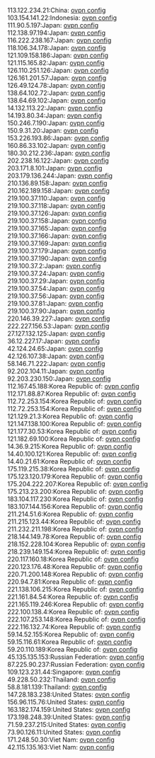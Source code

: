 113.122.234.21:China: [ovpn config](vpn/113_122_234_21.ovpn)  
103.154.141.22:Indonesia: [ovpn config](vpn/103_154_141_22.ovpn)  
111.90.5.197:Japan: [ovpn config](vpn/111_90_5_197.ovpn)  
112.138.97.194:Japan: [ovpn config](vpn/112_138_97_194.ovpn)  
116.222.238.167:Japan: [ovpn config](vpn/116_222_238_167.ovpn)  
118.106.34.178:Japan: [ovpn config](vpn/118_106_34_178.ovpn)  
121.109.158.186:Japan: [ovpn config](vpn/121_109_158_186.ovpn)  
121.115.165.82:Japan: [ovpn config](vpn/121_115_165_82.ovpn)  
126.110.251.126:Japan: [ovpn config](vpn/126_110_251_126.ovpn)  
126.161.201.57:Japan: [ovpn config](vpn/126_161_201_57.ovpn)  
126.49.124.78:Japan: [ovpn config](vpn/126_49_124_78.ovpn)  
138.64.102.72:Japan: [ovpn config](vpn/138_64_102_72.ovpn)  
138.64.69.102:Japan: [ovpn config](vpn/138_64_69_102.ovpn)  
14.132.113.22:Japan: [ovpn config](vpn/14_132_113_22.ovpn)  
14.193.80.34:Japan: [ovpn config](vpn/14_193_80_34.ovpn)  
150.246.7.190:Japan: [ovpn config](vpn/150_246_7_190.ovpn)  
150.9.31.20:Japan: [ovpn config](vpn/150_9_31_20.ovpn)  
153.226.193.86:Japan: [ovpn config](vpn/153_226_193_86.ovpn)  
160.86.33.102:Japan: [ovpn config](vpn/160_86_33_102.ovpn)  
180.30.212.236:Japan: [ovpn config](vpn/180_30_212_236.ovpn)  
202.238.16.122:Japan: [ovpn config](vpn/202_238_16_122.ovpn)  
203.171.8.101:Japan: [ovpn config](vpn/203_171_8_101.ovpn)  
203.179.136.244:Japan: [ovpn config](vpn/203_179_136_244.ovpn)  
210.136.89.158:Japan: [ovpn config](vpn/210_136_89_158.ovpn)  
210.162.189.158:Japan: [ovpn config](vpn/210_162_189_158.ovpn)  
219.100.37.110:Japan: [ovpn config](vpn/219_100_37_110.ovpn)  
219.100.37.118:Japan: [ovpn config](vpn/219_100_37_118.ovpn)  
219.100.37.126:Japan: [ovpn config](vpn/219_100_37_126.ovpn)  
219.100.37.158:Japan: [ovpn config](vpn/219_100_37_158.ovpn)  
219.100.37.165:Japan: [ovpn config](vpn/219_100_37_165.ovpn)  
219.100.37.166:Japan: [ovpn config](vpn/219_100_37_166.ovpn)  
219.100.37.169:Japan: [ovpn config](vpn/219_100_37_169.ovpn)  
219.100.37.179:Japan: [ovpn config](vpn/219_100_37_179.ovpn)  
219.100.37.190:Japan: [ovpn config](vpn/219_100_37_190.ovpn)  
219.100.37.2:Japan: [ovpn config](vpn/219_100_37_2.ovpn)  
219.100.37.24:Japan: [ovpn config](vpn/219_100_37_24.ovpn)  
219.100.37.29:Japan: [ovpn config](vpn/219_100_37_29.ovpn)  
219.100.37.54:Japan: [ovpn config](vpn/219_100_37_54.ovpn)  
219.100.37.56:Japan: [ovpn config](vpn/219_100_37_56.ovpn)  
219.100.37.81:Japan: [ovpn config](vpn/219_100_37_81.ovpn)  
219.100.37.90:Japan: [ovpn config](vpn/219_100_37_90.ovpn)  
220.146.39.227:Japan: [ovpn config](vpn/220_146_39_227.ovpn)  
222.227.156.53:Japan: [ovpn config](vpn/222_227_156_53.ovpn)  
27.127.132.125:Japan: [ovpn config](vpn/27_127_132_125.ovpn)  
36.12.227.17:Japan: [ovpn config](vpn/36_12_227_17.ovpn)  
42.124.24.65:Japan: [ovpn config](vpn/42_124_24_65.ovpn)  
42.126.107.38:Japan: [ovpn config](vpn/42_126_107_38.ovpn)  
58.146.71.222:Japan: [ovpn config](vpn/58_146_71_222.ovpn)  
92.202.104.11:Japan: [ovpn config](vpn/92_202_104_11.ovpn)  
92.203.230.150:Japan: [ovpn config](vpn/92_203_230_150.ovpn)  
112.167.45.188:Korea Republic of: [ovpn config](vpn/112_167_45_188.ovpn)  
112.171.88.87:Korea Republic of: [ovpn config](vpn/112_171_88_87.ovpn)  
112.72.253.154:Korea Republic of: [ovpn config](vpn/112_72_253_154.ovpn)  
112.72.253.154:Korea Republic of: [ovpn config](vpn/112_72_253_154.ovpn)  
121.129.21.3:Korea Republic of: [ovpn config](vpn/121_129_21_3.ovpn)  
121.147.138.100:Korea Republic of: [ovpn config](vpn/121_147_138_100.ovpn)  
121.177.30.53:Korea Republic of: [ovpn config](vpn/121_177_30_53.ovpn)  
121.182.69.100:Korea Republic of: [ovpn config](vpn/121_182_69_100.ovpn)  
14.36.9.215:Korea Republic of: [ovpn config](vpn/14_36_9_215.ovpn)  
14.40.100.121:Korea Republic of: [ovpn config](vpn/14_40_100_121.ovpn)  
14.40.21.61:Korea Republic of: [ovpn config](vpn/14_40_21_61.ovpn)  
175.119.215.38:Korea Republic of: [ovpn config](vpn/175_119_215_38.ovpn)  
175.123.120.179:Korea Republic of: [ovpn config](vpn/175_123_120_179.ovpn)  
175.204.222.207:Korea Republic of: [ovpn config](vpn/175_204_222_207.ovpn)  
175.213.23.200:Korea Republic of: [ovpn config](vpn/175_213_23_200.ovpn)  
183.104.117.230:Korea Republic of: [ovpn config](vpn/183_104_117_230.ovpn)  
183.107.144.156:Korea Republic of: [ovpn config](vpn/183_107_144_156.ovpn)  
211.214.51.6:Korea Republic of: [ovpn config](vpn/211_214_51_6.ovpn)  
211.215.123.44:Korea Republic of: [ovpn config](vpn/211_215_123_44.ovpn)  
211.232.211.198:Korea Republic of: [ovpn config](vpn/211_232_211_198.ovpn)  
218.144.149.78:Korea Republic of: [ovpn config](vpn/218_144_149_78.ovpn)  
218.152.228.104:Korea Republic of: [ovpn config](vpn/218_152_228_104.ovpn)  
218.239.149.154:Korea Republic of: [ovpn config](vpn/218_239_149_154.ovpn)  
220.117.160.18:Korea Republic of: [ovpn config](vpn/220_117_160_18.ovpn)  
220.123.176.48:Korea Republic of: [ovpn config](vpn/220_123_176_48.ovpn)  
220.71.200.148:Korea Republic of: [ovpn config](vpn/220_71_200_148.ovpn)  
220.94.7.81:Korea Republic of: [ovpn config](vpn/220_94_7_81.ovpn)  
221.138.106.215:Korea Republic of: [ovpn config](vpn/221_138_106_215.ovpn)  
221.161.84.54:Korea Republic of: [ovpn config](vpn/221_161_84_54.ovpn)  
221.165.119.246:Korea Republic of: [ovpn config](vpn/221_165_119_246.ovpn)  
222.100.138.4:Korea Republic of: [ovpn config](vpn/222_100_138_4.ovpn)  
222.107.253.148:Korea Republic of: [ovpn config](vpn/222_107_253_148.ovpn)  
222.116.132.74:Korea Republic of: [ovpn config](vpn/222_116_132_74.ovpn)  
59.14.52.155:Korea Republic of: [ovpn config](vpn/59_14_52_155.ovpn)  
59.15.116.61:Korea Republic of: [ovpn config](vpn/59_15_116_61.ovpn)  
59.20.110.189:Korea Republic of: [ovpn config](vpn/59_20_110_189.ovpn)  
45.135.135.153:Russian Federation: [ovpn config](vpn/45_135_135_153.ovpn)  
87.225.90.237:Russian Federation: [ovpn config](vpn/87_225_90_237.ovpn)  
109.123.231.44:Singapore: [ovpn config](vpn/109_123_231_44.ovpn)  
49.228.50.232:Thailand: [ovpn config](vpn/49_228_50_232.ovpn)  
58.8.181.139:Thailand: [ovpn config](vpn/58_8_181_139.ovpn)  
147.28.183.238:United States: [ovpn config](vpn/147_28_183_238.ovpn)  
156.96.115.76:United States: [ovpn config](vpn/156_96_115_76.ovpn)  
163.182.174.159:United States: [ovpn config](vpn/163_182_174_159.ovpn)  
173.198.248.39:United States: [ovpn config](vpn/173_198_248_39.ovpn)  
71.59.237.215:United States: [ovpn config](vpn/71_59_237_215.ovpn)  
73.90.126.11:United States: [ovpn config](vpn/73_90_126_11.ovpn)  
171.248.50.30:Viet Nam: [ovpn config](vpn/171_248_50_30.ovpn)  
42.115.135.163:Viet Nam: [ovpn config](vpn/42_115_135_163.ovpn)  
